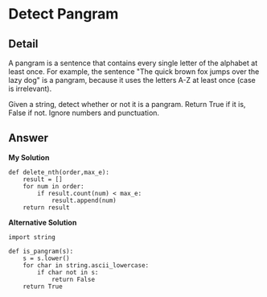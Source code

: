# Detect Pangram
## Detail
A pangram is a sentence that contains every single letter of the alphabet at least once. For example, the sentence "The quick brown fox jumps over the lazy dog" is a pangram, because it uses the letters A-Z at least once (case is irrelevant).

Given a string, detect whether or not it is a pangram. Return True if it is, False if not. Ignore numbers and punctuation.

## Answer
**My Solution**
```
def delete_nth(order,max_e):
    result = []
    for num in order:
        if result.count(num) < max_e:
            result.append(num)
    return result
```
**Alternative Solution**
```
import string

def is_pangram(s):
    s = s.lower()
    for char in string.ascii_lowercase:
        if char not in s:
            return False
    return True
```